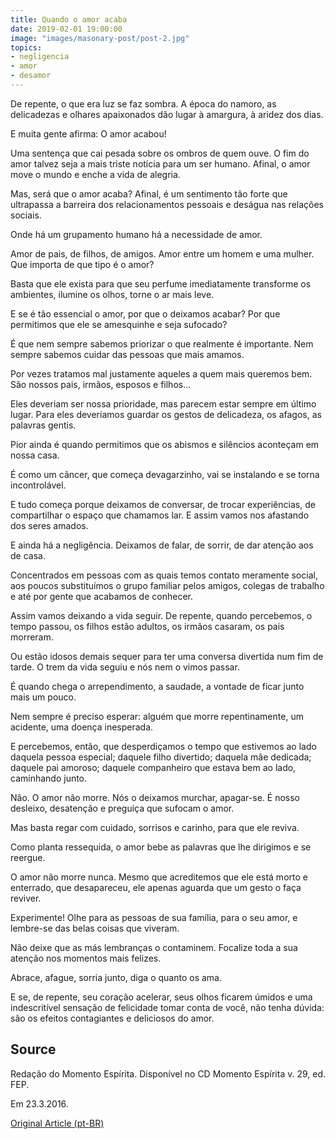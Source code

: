 ```yaml
---
title: Quando o amor acaba
date: 2019-02-01 19:00:00
image: "images/masonary-post/post-2.jpg"
topics: 
- negligencia
- amor
- desamor
---
```



De repente, o que era luz se faz sombra. A época do namoro, as delicadezas e
olhares apaixonados dão lugar à amargura, à aridez dos dias.

E muita gente afirma: O amor acabou!

Uma sentença que cai pesada sobre os ombros de quem ouve. O fim do amor talvez
seja a mais triste notícia para um ser humano. Afinal, o amor move o mundo e
enche a vida de alegria.

Mas, será que o amor acaba? Afinal, é um sentimento tão forte que ultrapassa a
barreira dos relacionamentos pessoais e deságua nas relações sociais.

Onde há um grupamento humano há a necessidade de amor.

Amor de pais, de filhos, de amigos. Amor entre um homem e uma mulher. Que
importa de que tipo é o amor?

Basta que ele exista para que seu perfume imediatamente transforme os
ambientes, ilumine os olhos, torne o ar mais leve.

E se é tão essencial o amor, por que o deixamos acabar? Por que permitimos que
ele se amesquinhe e seja sufocado?

É que nem sempre sabemos priorizar o que realmente é importante. Nem sempre
sabemos cuidar das pessoas que mais amamos.

Por vezes tratamos mal justamente aqueles a quem mais queremos bem. São nossos
pais, irmãos, esposos e filhos...

Eles deveriam ser nossa prioridade, mas parecem estar sempre em último lugar.
Para eles deveríamos guardar os gestos de delicadeza, os afagos, as palavras
gentis.

Pior ainda é quando permitimos que os abismos e silêncios aconteçam em nossa
casa.

É como um câncer, que começa devagarzinho, vai se instalando e se torna
incontrolável.

E tudo começa porque deixamos de conversar, de trocar experiências, de
compartilhar o espaço que chamamos lar. E assim vamos nos afastando dos seres
amados.

E ainda há a negligência. Deixamos de falar, de sorrir, de dar atenção aos de
casa.

Concentrados em pessoas com as quais temos contato meramente social, aos poucos
substituímos o grupo familiar pelos amigos, colegas de trabalho e até por gente
que acabamos de conhecer.

Assim vamos deixando a vida seguir. De repente, quando percebemos, o tempo
passou, os filhos estão adultos, os irmãos casaram, os pais morreram.

Ou estão idosos demais sequer para ter uma conversa divertida num fim de tarde.
O trem da vida seguiu e nós nem o vimos passar.

É quando chega o arrependimento, a saudade, a vontade de ficar junto mais um
pouco.

Nem sempre é preciso esperar: alguém que morre repentinamente, um acidente, uma
doença inesperada.

E percebemos, então, que desperdiçamos o tempo que estivemos ao lado daquela
pessoa especial; daquele filho divertido; daquela mãe dedicada; daquele pai
amoroso; daquele companheiro que estava bem ao lado, caminhando junto.

Não. O amor não morre. Nós o deixamos murchar, apagar-se. É nosso desleixo,
desatenção e preguiça que sufocam o amor.

Mas basta regar com cuidado, sorrisos e carinho, para que ele reviva.

Como planta ressequida, o amor bebe as palavras que lhe dirigimos e se reergue.

O amor não morre nunca. Mesmo que acreditemos que ele está morto e enterrado,
que desapareceu, ele apenas aguarda que um gesto o faça reviver.

Experimente! Olhe para as pessoas de sua família, para o seu amor, e lembre-se
das belas coisas que viveram.

Não deixe que as más lembranças o contaminem. Focalize toda a sua atenção nos
momentos mais felizes.

Abrace, afague, sorria junto, diga o quanto os ama.

E se, de repente, seu coração acelerar, seus olhos ficarem úmidos e uma
indescritível sensação de felicidade tomar conta de você, não tenha dúvida: são
os efeitos contagiantes e deliciosos do amor.

## Source
Redação do Momento Espírita.
Disponível no CD Momento Espírita v. 29, ed. FEP.

Em 23.3.2016.


[Original Article (pt-BR)](http://momento.com.br/pt/ler_texto.php?id=1823)

